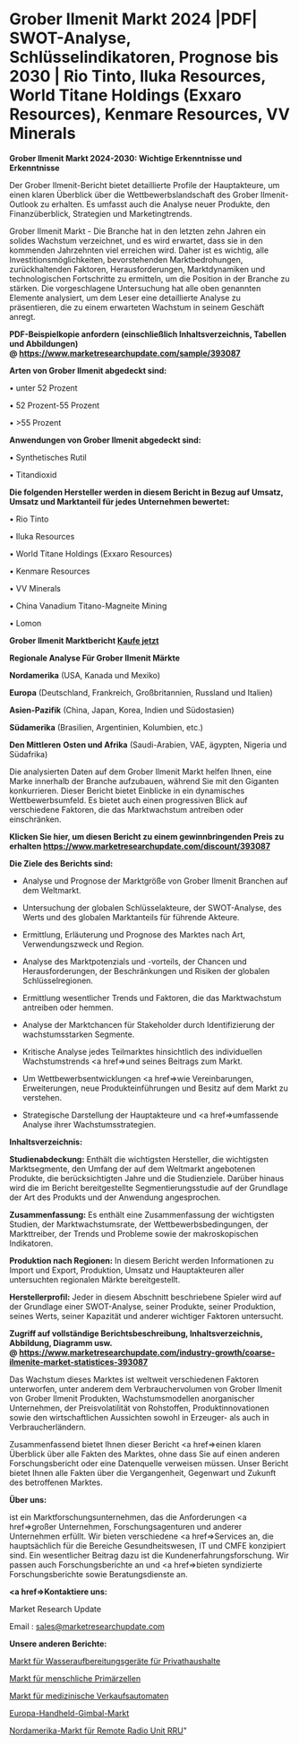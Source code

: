 # Grober Ilmenit Markt 2024 |PDF| SWOT-Analyse, Schlüsselindikatoren, Prognose bis 2030 | Rio Tinto, Iluka Resources, World Titane Holdings (Exxaro Resources), Kenmare Resources, VV Minerals

<strong>Grober Ilmenit Markt 2024-2030: Wichtige Erkenntnisse und Erkenntnisse</strong>

Der Grober Ilmenit-Bericht bietet detaillierte Profile der Hauptakteure, um einen klaren Überblick über die Wettbewerbslandschaft des Grober Ilmenit-Outlook zu erhalten. Es umfasst auch die Analyse neuer Produkte, den Finanzüberblick, Strategien und Marketingtrends.

Grober Ilmenit Markt - Die Branche hat in den letzten zehn Jahren ein solides Wachstum verzeichnet, und es wird erwartet, dass sie in den kommenden Jahrzehnten viel erreichen wird. Daher ist es wichtig, alle Investitionsmöglichkeiten, bevorstehenden Marktbedrohungen, zurückhaltenden Faktoren, Herausforderungen, Marktdynamiken und technologischen Fortschritte zu ermitteln, um die Position in der Branche zu stärken. Die vorgeschlagene Untersuchung hat alle oben genannten Elemente analysiert, um dem Leser eine detaillierte Analyse zu präsentieren, die zu einem erwarteten Wachstum in seinem Geschäft anregt.

<strong><b>PDF-Beispielkopie anfordern (einschließlich Inhaltsverzeichnis, Tabellen und Abbildungen) @ </b></strong><strong><a href=https://www.marketresearchupdate.com/sample/393087><strong>https://www.marketresearchupdate.com/sample/393087</u></a></strong></strong>

<strong>Arten von Grober Ilmenit abgedeckt sind:</strong>

• unter 52 Prozent

• 52 Prozent-55 Prozent

• >55 Prozent

<strong>Anwendungen von Grober Ilmenit abgedeckt sind:</strong>

• Synthetisches Rutil

• Titandioxid

<strong>Die folgenden Hersteller werden in diesem Bericht in Bezug auf Umsatz, Umsatz und Marktanteil für jedes Unternehmen bewertet:</strong>

• Rio Tinto

• Iluka Resources

• World Titane Holdings (Exxaro Resources)

• Kenmare Resources

• VV Minerals

• China Vanadium Titano-Magneite Mining

• Lomon

<strong>Grober Ilmenit Marktbericht <a href=https://www.marketresearchupdate.com/buynow/393087>Kaufe jetzt</a></strong>

<strong>Regionale Analyse Für Grober Ilmenit Märkte</strong>

<strong>Nordamerika</strong> (USA, Kanada und Mexiko)

<strong>Europa</strong> (Deutschland, Frankreich, Großbritannien, Russland und Italien)

<strong>Asien-Pazifik</strong> (China, Japan, Korea, Indien und Südostasien)

<strong>Südamerika</strong> (Brasilien, Argentinien, Kolumbien, etc.)

<strong>Den Mittleren</strong> <strong>Osten und Afrika</strong> (Saudi-Arabien, VAE, ägypten, Nigeria und Südafrika)

Die analysierten Daten auf dem Grober Ilmenit Markt helfen Ihnen, eine Marke innerhalb der Branche aufzubauen, während Sie mit den Giganten konkurrieren. Dieser Bericht bietet Einblicke in ein dynamisches Wettbewerbsumfeld. Es bietet auch einen progressiven Blick auf verschiedene Faktoren, die das Marktwachstum antreiben oder einschränken.

<strong>Klicken Sie hier, um diesen Bericht zu einem gewinnbringenden Preis zu erhalten
</strong><strong><a href=https://www.marketresearchupdate.com/discount/393087>https://www.marketresearchupdate.com/discount/393087</b></u></strong></a>

<strong>Die Ziele des Berichts sind:</strong>

- Analyse und Prognose der Marktgröße von Grober Ilmenit Branchen auf dem Weltmarkt.

- Untersuchung der globalen Schlüsselakteure, der SWOT-Analyse, des Werts und des globalen Marktanteils für führende Akteure.

- Ermittlung, Erläuterung und Prognose des Marktes nach Art, Verwendungszweck und Region.

- Analyse des Marktpotenzials und -vorteils, der Chancen und Herausforderungen, der Beschränkungen und Risiken der globalen Schlüsselregionen.

- Ermittlung wesentlicher Trends und Faktoren, die das Marktwachstum antreiben oder hemmen.

- Analyse der Marktchancen für Stakeholder durch Identifizierung der wachstumsstarken Segmente.

- Kritische Analyse jedes Teilmarktes hinsichtlich des individuellen Wachstumstrends <a href=>und</a> seines Beitrags zum Markt.

- Um Wettbewerbsentwicklungen <a href=>wie</a> Vereinbarungen, Erweiterungen, neue Produkteinführungen und Besitz auf dem Markt zu verstehen.

- Strategische Darstellung der Hauptakteure und <a href=>umfas</a>sende Analyse ihrer Wachstumsstrategien.

<strong>Inhaltsverzeichnis:</strong>

<strong>Studienabdeckung:</strong> Enthält die wichtigsten Hersteller, die wichtigsten Marktsegmente, den Umfang der auf dem Weltmarkt angebotenen Produkte, die berücksichtigten Jahre und die Studienziele. Darüber hinaus wird die im Bericht bereitgestellte Segmentierungsstudie auf der Grundlage der Art des Produkts und der Anwendung angesprochen.

<strong>Zusammenfassung:</strong> Es enthält eine Zusammenfassung der wichtigsten Studien, der Marktwachstumsrate, der Wettbewerbsbedingungen, der Markttreiber, der Trends und Probleme sowie der makroskopischen Indikatoren.

<strong>Produktion nach Regionen:</strong> In diesem Bericht werden Informationen zu Import und Export, Produktion, Umsatz und Hauptakteuren aller untersuchten regionalen Märkte bereitgestellt.

<strong>Herstellerprofil:</strong> Jeder in diesem Abschnitt beschriebene Spieler wird auf der Grundlage einer SWOT-Analyse, seiner Produkte, seiner Produktion, seines Werts, seiner Kapazität und anderer wichtiger Faktoren untersucht.

<strong><b>Zugriff auf vollständige Berichtsbeschreibung, Inhaltsverzeichnis, Abbildung, Diagramm usw. @ </b></strong><strong><a href=https://www.marketresearchupdate.com/industry-growth/coarse-ilmenite-market-statistices-393087>https://www.marketresearchupdate.com/industry-growth/coarse-ilmenite-market-statistices-393087</a></strong>

Das Wachstum dieses Marktes ist weltweit verschiedenen Faktoren unterworfen, unter anderem dem Verbrauchervolumen von Grober Ilmenit von Grober Ilmenit Produkten, Wachstumsmodellen anorganischer Unternehmen, der Preisvolatilität von Rohstoffen, Produktinnovationen sowie den wirtschaftlichen Aussichten sowohl in Erzeuger- als auch in Verbraucherländern.

Zusammenfassend bietet Ihnen dieser Bericht <a href=>einen</a> klaren Überblick über alle Fakten des Marktes, ohne dass Sie auf einen anderen Forschungsbericht oder eine Datenquelle verweisen müssen. Unser Bericht bietet Ihnen alle Fakten über die Vergangenheit, Gegenwart und Zukunft des betroffenen Marktes.

<strong>Über uns:</strong>

 ist ein Marktforschungsunternehmen, das die Anforderungen <a href=>großer</a> Unternehmen, Forschungsagenturen und anderer Unternehmen erfüllt. Wir bieten verschiedene <a href=>Services</a> an, die hauptsächlich für die Bereiche Gesundheitswesen, IT und CMFE konzipiert sind. Ein wesentlicher Beitrag dazu ist die Kundenerfahrungsforschung. Wir passen auch Forschungsberichte an und <a href=>bieten</a> syndizierte Forschungsberichte sowie Beratungsdienste an.

<strong><a href=>Kontaktiere uns:</a></strong>

Market Research Update

Email : sales@marketresearchupdate.com

<strong>Unsere anderen Berichte:</strong>

<a href=https://www.linkedin.com/pulse/residential-water-treatment-devices-market-trends>Markt für Wasseraufbereitungsgeräte für Privathaushalte</a>

<a href=https://www.linkedin.com/pulse/human-primary-cells-market-2023-analysis-growth>Markt für menschliche Primärzellen</a>

<a href=https://www.linkedin.com/pulse/medical-vending-machine-market-size-trends>Markt für medizinische Verkaufsautomaten</a>

<a href=https://www.linkedin.com/pulse/europe-handheld-gimbal-market-2023-challenges>Europa-Handheld-Gimbal-Markt</a>

<a href=https://www.linkedin.com/pulse/north-america-remote-radio-unit-rru-market-mrcwf/>Nordamerika-Markt für Remote Radio Unit RRU</a>"
